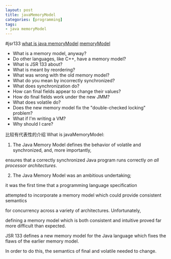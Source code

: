 ```yaml
---
layout: post
title: javaMemoryModel
categories: [programming]
tags:
- java memoryModel
---
```


#jsr133
[what is java memoryModel](http://www.cs.umd.edu/~pugh/java/memoryModel/jsr-133-faq.htmlfef)
[memoryModel](http://docs.oracle.com/javase/specs/jls/se8/html/jls-17.html#jls-17.4)

- What is a memory model, anyway?
- Do other languages, like C++, have a memory model?
- What is JSR 133 about?
- What is meant by reordering?
- What was wrong with the old memory model?
- What do you mean by incorrectly synchronized?
- What does synchronization do?
- How can final fields appear to change their values?
- How do final fields work under the new JMM?
- What does volatile do?
- Does the new memory model fix the "double-checked locking" problem?
- What if I'm writing a VM?
- Why should I care?


比较有代表性的介绍
What is javaMemoryModel:

1. The Java Memory Model defines the behavior of volatile and synchronized, and, more importantly, 

ensures that a correctly synchronized Java program runs correctly *on all processor architectures*.

2. The Java Memory Model was an ambitious undertaking; 

it was the first time that a programming language specification 

attempted to incorporate a memory model which could provide consistent semantics 

for concurrency across a variety of architectures. Unfortunately, 

defining a memory model which is both consistent and intuitive proved far more difficult than expected. 

JSR 133 defines a new memory model for the Java language which fixes the flaws of the earlier memory model. 

In order to do this, the semantics of final and volatile needed to change.

